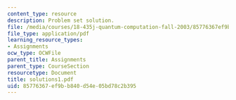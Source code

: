 ```yaml
---
content_type: resource
description: Problem set solution.
file: /media/courses/18-435j-quantum-computation-fall-2003/85776367ef9bb840d54e05bd78c2b395_solutions1.pdf
file_type: application/pdf
learning_resource_types:
- Assignments
ocw_type: OCWFile
parent_title: Assignments
parent_type: CourseSection
resourcetype: Document
title: solutions1.pdf
uid: 85776367-ef9b-b840-d54e-05bd78c2b395
---
```

